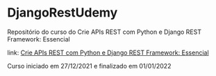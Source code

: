 # DjangoRestUdemy

Repositório do curso do Crie APIs REST com Python e Django REST Framework: Essencial

link: [Crie APIs REST com Python e Django REST Framework: Essencial](https://www.udemy.com/course/criando-apis-rest-com-django-rest-framework-essencial/)

Curso iniciado em 27/12/2021 e finalizado em 01/01/2022

